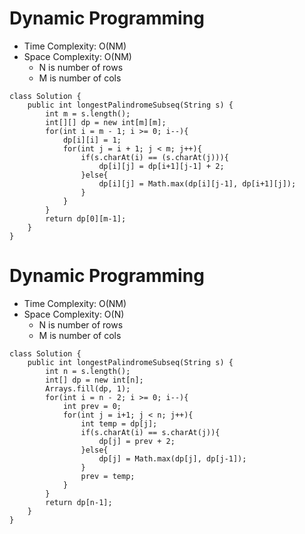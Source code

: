 # Dynamic Programming
* Time Complexity: O(NM)
* Space Complexity: O(NM)
	* N is number of rows
	* M is number of cols
```
class Solution {
    public int longestPalindromeSubseq(String s) {
        int m = s.length();
        int[][] dp = new int[m][m];
        for(int i = m - 1; i >= 0; i--){
            dp[i][i] = 1;
            for(int j = i + 1; j < m; j++){
                if(s.charAt(i) == (s.charAt(j))){
                    dp[i][j] = dp[i+1][j-1] + 2;
                }else{
                    dp[i][j] = Math.max(dp[i][j-1], dp[i+1][j]);
                }
            }
        }
        return dp[0][m-1];
    }
}
```
# Dynamic Programming
* Time Complexity: O(NM)
* Space Complexity: O(N)
	* N is number of rows
	* M is number of cols

```
class Solution {
    public int longestPalindromeSubseq(String s) {
        int n = s.length();
        int[] dp = new int[n];
        Arrays.fill(dp, 1);
        for(int i = n - 2; i >= 0; i--){
            int prev = 0;
            for(int j = i+1; j < n; j++){
                int temp = dp[j];
                if(s.charAt(i) == s.charAt(j)){
                    dp[j] = prev + 2; 
                }else{
                    dp[j] = Math.max(dp[j], dp[j-1]);
                }
                prev = temp;
            }
        }
        return dp[n-1];
    }
}
```